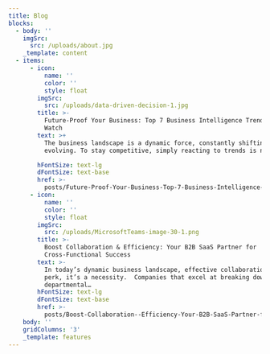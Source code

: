 ```yaml
---
title: Blog
blocks:
  - body: ''
    imgSrc:
      src: /uploads/about.jpg
    _template: content
  - items:
      - icon:
          name: ''
          color: ''
          style: float
        imgSrc:
          src: /uploads/data-driven-decision-1.jpg
        title: >-
          Future-Proof Your Business: Top 7 Business Intelligence Trends to
          Watch
        text: >+
          The business landscape is a dynamic force, constantly shifting and
          evolving. To stay competitive, simply reacting to trends is no…

        hFontSize: text-lg
        dFontSize: text-base
        href: >-
          posts/Future-Proof-Your-Business-Top-7-Business-Intelligence-Trends-to-Watch
      - icon:
          name: ''
          color: ''
          style: float
        imgSrc:
          src: /uploads/MicrosoftTeams-image-30-1.png
        title: >-
          Boost Collaboration & Efficiency: Your B2B SaaS Partner for
          Cross-Functional Success
        text: >-
          In today’s dynamic business landscape, effective collaboration isn’t a
          perk, it’s a necessity.  Companies that excel at breaking down
          departmental…
        hFontSize: text-lg
        dFontSize: text-base
        href: >-
          posts/Boost-Collaboration--Efficiency-Your-B2B-SaaS-Partner-for-Cross-Functional-Success
    body: ''
    gridColumns: '3'
    _template: features
---
```


